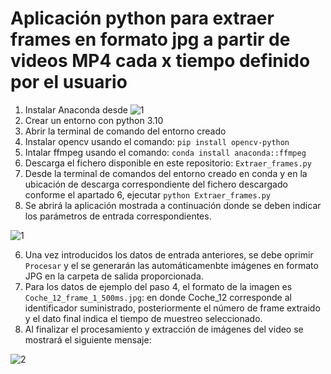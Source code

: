 # Aplicación python para extraer frames en formato jpg a partir de videos MP4 cada x tiempo definido por el usuario

1. Instalar Anaconda desde ![1]([https://github.com/julian11495/extract-frames/assets/32869939/323319f3-d577-478d-9c11-c210406c8425](https://www.anaconda.com/download))
3. Crear un entorno con python 3.10
4. Abrir la terminal de comando del entorno creado
5. Instalar opencv usando el comando: `pip install opencv-python`
6. Intalar ffmpeg usando el comando: `conda install anaconda::ffmpeg`
7. Descarga el fichero disponible en este repositorio: `Extraer_frames.py`
8. Desde la terminal de comandos del entorno creado en conda y en la ubicación de descarga correspondiente del fichero descargado conforme el apartado 6, ejecutar `python Extraer_frames.py`
9. Se abrirá la aplicación mostrada a continuación donde se deben indicar los parámetros de entrada correspondientes.
   
![1](https://github.com/julian11495/extract-frames/assets/32869939/323319f3-d577-478d-9c11-c210406c8425)

6. Una vez introducidos los datos de entrada anteriores, se debe oprimir `Procesar` y el se generarán las automáticamenbte imágenes en formato JPG en la carpeta de salida proporcionada.
7. Para los datos de ejemplo del paso 4, el formato de la imagen es `Coche_12_frame_1_500ms.jpg`: en donde Coche_12 corresponde al identificador suministrado, posteriormente el número de frame extraido y el dato final indica el tiempo de muestreo seleccionado.
8. Al finalizar el procesamiento y extracción de imágenes del video se mostrará el siguiente mensaje:

![2](https://github.com/julian11495/extract-frames/assets/32869939/32bbe40b-fcf3-476e-a51f-c379bffe2874)





